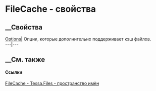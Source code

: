 # FileCache - свойства
##  __Свойства
[Options](P_Tessa_Files_FileCache_Options.htm)| Опции, которые дополнительно
поддерживает кэш файлов.  
---|---  
##  __См. также
#### Ссылки
[FileCache - ](T_Tessa_Files_FileCache.htm)
[Tessa.Files - пространство имён](N_Tessa_Files.htm)
